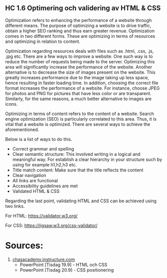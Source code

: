 ## HC 1.6 Optimering och validering av HTML & CSS

Optimization refers to enhancing the performance of a website through different means. The purpose of optimizing a website is to drive traffic, obtain a higher SEO ranking and thus earn greater revenue. Optimization comes in two different forms. These are optimizing in terms of resources and optimizing in relation to content. 

Optimization regarding resources deals with files such as .html, .css, .js, .jpg etc. There are a few ways to improve a website. One such way is to reduce the number of requests being made to the server. Optimizing this area will significantly increase the performance of the website. Another alternative is to decrease the size of images present on the website. This greatly increases performance due to the image taking up less space, hence resulting in faster loading time. In addition, choosing the correct file format increases the performance of a website. For instance, choose JPEG for photos and PNG for pictures that have less color or are transparent. Similarly, for the same reasons, a much better alternative to images are icons. 

Optimizing in terms of content refers to the content of a website. Search engine optimization (SEO) is particularly correlated to this area. Thus, it is vital that a website is optimized. There are several ways to achieve the aforementioned. 

Below is a list of ways to do this.
-	Correct grammar and spelling
-	Clear semantic structure: This involved writing in a logical and meaningful way. For establish a clear hierarchy in your structure such by using for example h1,h2,h3 etc.
-	Title match content: Make sure that the title reflects the content 
-	Clear navigation
-	All links are functional
-	Accessibility guidelines are met
-	Validated HTML & CSS

Regarding the last point, validating HTML and CSS can be achieved using two links.

For HTML: https://validator.w3.org/

For CSS: https://jigsaw.w3.org/css-validator/

# **Sources**:  

1. [chasacademy.instructure.com](https://chasacademy.instructure.com/)
    - PowerPoint [Tisdag 19.9] - HTML och CSS
    - PowerPoint [Tisdag 20.9] - CSS positionering